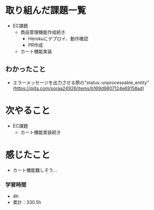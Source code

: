 # 取り組んだ課題一覧

- EC課題 
    - 商品管理機能作成続き
        - Herokuにデプロイ、動作確認
        - PR作成
    - カート機能実装

## わかったこと

-  エラーメッセージを出力させる際の"status::unprocessable_entity"(https://qiita.com/soraa24926/items/b169d9807124e69158ad)

# 次やること

- EC課題 
    - カート機能実装続き

# 感じたこと

- カート機能難しそう...

### 学習時間

- 4h
- 累計：330.5h
